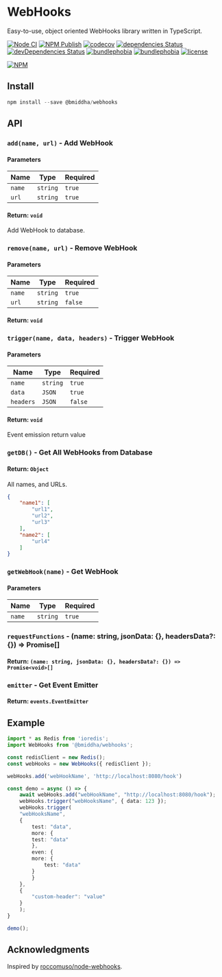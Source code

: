 # WebHooks

Easy-to-use, object oriented WebHooks library written in TypeScript.

[![Node CI](https://github.com/bmiddha/webhooks/workflows/Node%20CI/badge.svg)](https://github.com/bmiddha/webhooks/actions?query=workflow%3A%22Node+CI%22)
[![NPM Publish](https://github.com/bmiddha/webhooks/workflows/NPM%20Publish/badge.svg)](https://github.com/bmiddha/webhooks/actions?query=workflow%3A%22NPM+Publish%22)
[![codecov](https://codecov.io/gh/bmiddha/webhooks/branch/master/graph/badge.svg)](https://codecov.io/gh/bmiddha/webhooks)
[![dependencies Status](https://david-dm.org/bmiddha/webhooks/status.svg)](https://david-dm.org/bmiddha/webhooks)
[![devDependencies Status](https://david-dm.org/bmiddha/webhooks/dev-status.svg)](https://david-dm.org/bmiddha/webhooks?type=dev)
[![bundlephobia](https://badgen.net/bundlephobia/min/@bmiddha/webhooks)](https://bundlephobia.com/result?p=@bmiddha/webhooks)
[![bundlephobia](https://badgen.net/bundlephobia/minzip/@bmiddha/webhooks)](https://bundlephobia.com/result?p=@bmiddha/webhooks)
[![license](https://img.shields.io/github/license/bmiddha/webhooks)](https://github.com/bmiddha/webhooks/blob/master/LICENSE)

[![NPM](https://nodei.co/npm/@bmiddha/webhooks.png?downloads=true&downloadRank=true&stars=true)](https://nodei.co/npm/@bmiddha/webhooks/)

## Install

```powershell
npm install --save @bmiddha/webhooks
```

## API

### `add(name, url)` - Add WebHook

#### Parameters

| Name        | Type     | Required |
| ----------- | -------- | -------- |
| `name`      | `string` | `true`   |
| `url`       | `string` | `true`   |

#### Return: `void`

Add WebHook to database.

### `remove(name, url)` - Remove WebHook

#### Parameters

| Name        | Type     | Required |
| ----------- | -------- | -------- |
| `name`      | `string` | `true`   |
| `url`       | `string` | `false`  |

#### Return: `void`

### `trigger(name, data, headers)` - Trigger WebHook

#### Parameters

| Name        | Type     | Required |
| ----------- | -------- | -------- |
| `name`      | `string` | `true`   |
| `data`      | `JSON`   | `true`   |
| `headers`   | `JSON`   | `false`  |

#### Return: `void`

Event emission return value

### `getDB()` - Get All WebHooks from Database

#### Return: `Object`

All names, and URLs.

```json
{
    "name1": [
        "url1",
        "url2",
        "url3"
    ],
    "name2": [
        "url4"
    ]
}
```

### `getWebHook(name)` - Get WebHook

#### Parameters

| Name        | Type     | Required |
| ----------- | -------- | -------- |
| `name`      | `string` | `true`   |

### `requestFunctions` - (name: string, jsonData: {}, headersData?: {}) => Promise<void>[]

#### Return: `(name: string, jsonData: {}, headersData?: {}) => Promise<void>[]`

### `emitter` - Get Event Emitter

#### Return: `events.EventEmitter`

## Example

```typescript
import * as Redis from 'ioredis';
import WebHooks from '@bmiddha/webhooks';

const redisClient = new Redis();
const webHooks = new WebHooks({ redisClient });

webHooks.add('webHookName', 'http://localhost:8080/hook')

const demo = async () => {
    await webHooks.add("webHookName", "http://localhost:8080/hook");
    webHooks.trigger("webHooksName", { data: 123 });
    webHooks.trigger(
    "webHooksName",
    {
        test: "data",
        more: {
        test: "data"
        },
        even: {
        more: {
            test: "data"
        }
        }
    },
    {
        "custom-header": "value"
    }
    );
}

demo();

```

## Acknowledgments

Inspired by [roccomuso/node-webhooks](https://github.com/roccomuso/node-webhooks).
